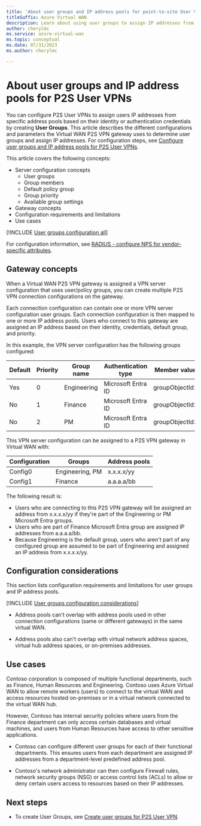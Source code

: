```yaml
---
title: 'About user groups and IP address pools for point-to-site User VPN'
titleSuffix: Azure Virtual WAN
description: Learn about using user groups to assign IP addresses from specific address pools based on identity or authentication credentials.
author: cherylmc
ms.service: azure-virtual-wan
ms.topic: conceptual
ms.date: 07/31/2023
ms.author: cherylmc

---
```

# About user groups and IP address pools for P2S User VPNs

You can configure P2S User VPNs to assign users IP addresses from specific address pools based on their identity or authentication credentials by creating **User Groups**. This article describes the different configurations and parameters the Virtual WAN P2S VPN gateway uses to determine user groups and assign IP addresses. For configuration steps, see [Configure user groups and IP address pools for P2S User VPNs](user-groups-create.md).

This article covers the following concepts:

* Server configuration concepts
  * User groups
  * Group members
  * Default policy group
  * Group priority
  * Available group settings
* Gateway concepts
* Configuration requirements and limitations
* Use cases

[!INCLUDE [User groups configuration all](../../includes/virtual-wan-user-groups.md)]

For configuration information, see [RADIUS - configure NPS for vendor-specific attributes](user-groups-radius.md).

## Gateway concepts

When a Virtual WAN P2S VPN gateway is assigned a VPN server configuration that uses user/policy groups, you can create multiple P2S VPN connection configurations on the gateway.

Each connection configuration can contain one or more VPN server configuration user groups. Each connection configuration is then mapped to one or more IP address pools. Users who connect to this gateway are assigned an IP address based on their identity, credentials, default group, and priority.

In this example, the VPN server configuration has the following groups configured:

|Default|Priority|Group name|Authentication type|Member value|
|---|---|---|---|---|
|Yes|0|Engineering|Microsoft Entra ID|groupObjectId1|
|No|1|Finance|Microsoft Entra ID|groupObjectId2|
|No|2|PM|Microsoft Entra ID|groupObjectId3|

This VPN server configuration can be assigned to a P2S VPN gateway in Virtual WAN with:

|Configuration|Groups|Address pools|
|---|---|---|
|Config0|Engineering, PM|x.x.x.x/yy|
|Config1|Finance|a.a.a.a/bb|

The following result is:

* Users who are connecting to this P2S VPN gateway will be assigned an address from x.x.x.x/yy if they're part of the Engineering or PM Microsoft Entra groups.
* Users who are part of Finance Microsoft Entra group are assigned IP addresses from a.a.a.a/bb.
* Because Engineering is the default group, users who aren't part of any configured group are assumed to be part of Engineering and assigned an IP address from x.x.x.x/yy.

## Configuration considerations

This section lists configuration requirements and limitations for user groups and IP address pools.

[!INCLUDE [User groups configuration considerations](../../includes/virtual-wan-user-groups-considerations.md)]

* Address pools can't overlap with address pools used in other connection configurations (same or different gateways) in the same virtual WAN.

* Address pools also can't overlap with virtual network address spaces, virtual hub address spaces, or on-premises addresses.

## Use cases

Contoso corporation is composed of multiple functional departments, such as Finance, Human Resources and Engineering. Contoso uses Azure Virtual WAN to allow remote workers (users) to connect to the virtual WAN and access resources hosted on-premises or in a virtual network connected to the virtual WAN hub.

However, Contoso has internal security policies where users from the Finance department can only access certain databases and virtual machines, and users from Human Resources have access to other sensitive applications.

* Contoso can configure different user groups for each of their functional departments. This ensures users from each department are assigned IP addresses from a department-level predefined address pool.

* Contoso's network administrator can then configure Firewall rules, network security groups (NSG) or access control lists (ACLs) to allow or deny certain users access to resources based on their IP addresses.

## Next steps

* To create User Groups, see [Create user groups for P2S User VPN](user-groups-create.md).
